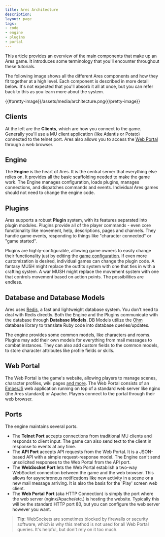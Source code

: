 ```yaml
---
title: Ares Architecture
description:
layout: page
tags: 
- code
- engine
- plugins
- portal
---
```


This article provides an overview of the main components that make up an Ares game.  It introduces some terminology that you'll encounter throughout these tutorials.

The following image shows all the different Ares components and how they fit together at a high level.  Each component is described in more detail below.  It's not expected that you'll absorb it all at once, but you can refer back to this as you learn more about the system.

{{#pretty-image}}/assets/media/architecture.png{{/pretty-image}}

## Clients

At the left are the **Clients**, which are how you connect to the game.  Generally you'll use a MU client application (like Atlantis or Potato) connected to the telnet port.  Ares also allows you to access the [Web Portal](/web_portal) through a web browser.

## Engine

The **Engine** is the heart of Ares.  It is the central server that everything else relies on.  It provides all the basic scaffolding needed to make the game work.  The Engine manages configuration, loads plugins, manages connections, and dispatches commands and events.  Individual Ares games should not need to change the engine code.

## Plugins

Ares supports a robust **Plugin** system, with its features separated into plugin modules.  Plugins provide all of the player commands - even core functionality like movement, help, descriptions, pages and channels.  They handle game events, responding to things like "character connected" or "game started".

Plugins are highly-configurable, allowing game owners to easily change their functionality just by editing the [game configuration](/tutorials/config).  If even more customization is desired, individual games can change the plugin code.  A fantasy MUSH might replace the outfits system with one that ties in with a crafting system. A war MUSH might replace the movement system with one that controls movement based on action points. The possibilities are endless.

## Database and Database Models

Ares uses [Redis](https://redis.io), a fast and lightweight database system.  You don't need to deal with Redis directly.  Both the Engine and the Plugins communicate with the database through **Database Models**.  DB Models utilize the [Ohm](http://ohm.keyvalue.org/) database library to translate Ruby code into database queries/updates.

The engine provides some common models, like characters and rooms.  Plugins may add their own models for everything from mail messages to combat instances.  They can also add custom fields to the common models, to store character attributes like profile fields or skills.

## Web Portal

The Web Portal is the game's website, allowing players to manage scenes, character profiles, wiki pages [and more](/web-portal).  The Web Portal consists of an [EmberJS](https://www.emberjs.com/) web application running on top of a standard web server like nginx (the Ares standard) or Apache.   Players connect to the portal through their web browser.

## Ports

The engine maintains several ports.

* The **Telnet Port** accepts connections from traditional MU clients and responds to client input.  The game can also send text to the client in response to events at any time.
* The **API Port** accepts API requests from the Web Portal.   It is a JSON-based API with a simple request-response model.  The Engine can't send unsolicited responses to the Web Portal from the API port.
* The **WebSocket Port** lets the Web Portal establish a two-way WebSocket connection between the game and the web browser.  This allows for asynchronous notifications like new activity in a scene or a new mail message arriving.  It is also the basis for the 'Play' screen web client.
* The **Web Portal Port** (aka HTTP Connection) is simply the port where the web server (nginx/Apache/etc.) is hosting the website.  Typically this will be the standard HTTP port 80, but you can configure the web server however you want.

> <i class="fa fa-info-circle"></i> **Tip:** WebSockets are sometimes blocked by firewalls or security software, which is why this method is not used for all Web Portal queries.  It's helpful, but don't rely on it too much.